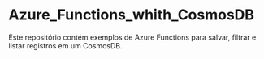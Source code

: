 # Azure_Functions_whith_CosmosDB
Este repositório contém exemplos de Azure Functions para salvar, filtrar e listar registros em um CosmosDB. 
